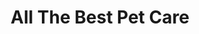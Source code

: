 ---
title: "All The Best Pet Care"
url: /seattle/all-the-best-pet-care-northwest-market-street/
shop: Tiere
---